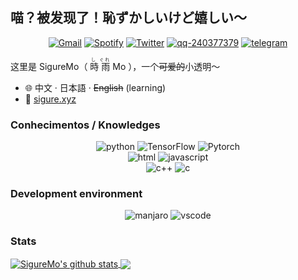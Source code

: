 ## 喵？被发现了！恥ずかしいけど嬉しい～

<p align="center">
  <a href="mailto:sigure.qaq@gmail.com" target="_blank"><img src="https://img.shields.io/badge/Gmail-c14438.svg?&style=flat-square&logo=gmail&logoColor=white" alt="Gmail"></a>
  <a href="https://open.spotify.com/user/pj3ib1pljoqewn4ti8se8yl1q" target="_blank"><img src="https://img.shields.io/badge/Spotify-1ed760.svg?&style=flat-square&logo=spotify&logoColor=white" alt="Spotify"></a>
  <a href="https://twitter.com/SigureMo" target="_blank"><img src="https://img.shields.io/badge/Twitter-1ca0f1.svg?&style=flat-square&logo=twitter&logoColor=white" alt="Twitter"></a>
  <a href="http://qr.topscan.com/api.php?text=http://qm.qq.com/cgi-bin/qm/qr?k=1PbIl8QPOkF0ErJKX-GmjA-E8e53djl4" target="_blank"><img src="https://img.shields.io/badge/QQ-444444.svg?&style=flat-square&logo=tencent%20qq&logoColor=white" alt="qq-240377379"></a>
  <a href="https://t.me/SigureMo" target="_blank"><img src="https://img.shields.io/badge/Telegram-262968.svg?&style=flat-square&logo=telegram&logoColor=white" alt="telegram"></a>
</p>

这里是 SigureMo（<ruby> 時 <rp>(</rp><rt>し</rt><rp>)</rp> 雨 <rp>(</rp><rt>ぐれ</rt><rp>)</rp> Mo </ruby>），一个~~可爱的~~小透明～

- :globe_with_meridians: 中文 · 日本語 · ~~English~~ (learning)
- :link: [sigure.xyz](https://sigure.xyz)

### Conhecimentos / Knowledges

<p align="center">
  <img alt="python" src="https://img.shields.io/badge/Python-3572a5?style=flat-square&logo=python&logoColor=white">
  <img alt="TensorFlow" src="https://img.shields.io/badge/TensorFlow-ff6f00?style=flat-square&logo=tensorflow&logoColor=white">
  <img alt="Pytorch" src="https://img.shields.io/badge/Pytorch-ee4c2c?style=flat-square&logo=pytorch&logoColor=white">
  <br/>
  <img alt="html" src="https://img.shields.io/badge/HTML-e34c26?style=flat-square&logo=html5&logoColor=white">
<!--   <img alt="css" src="https://img.shields.io/badge/CSS-000000?style=flat-square&logo=css3"> -->
  <img alt="javascript" src="https://img.shields.io/badge/JavaScript-000000?style=flat-square&logo=javascript">
  <!-- <img alt="vuejs" src="https://img.shields.io/badge/Vue.js-000000?style=flat-square&logo=vue.js"> -->
  <br/>
  <img alt="c++" src="https://img.shields.io/badge/C++-f34b7d?style=flat-square&logo=c%2b%2b">
  <img alt="c" src="https://img.shields.io/badge/C-0b0b0b?style=flat-square&logo=c">
</p>

### Development environment

<p align="center">
  <img alt="manjaro" src="https://img.shields.io/badge/Manjaro-35bf5c?style=flat-square&logo=manjaro&logoColor=white">
  <img alt="vscode" src="https://img.shields.io/badge/VSCode-3860c4?style=flat-square&logo=visual-studio-code&logoColor=white">
</p>

### Stats

<a href="https://github.com/anuraghazra/github-readme-stats">
  <img align="center" src="https://github-readme-stats.vercel.app/api?username=SigureMo&show_icons=true&include_all_commits=true&theme=cobalt" alt="SigureMo's github stats" />
</a>
<a href="https://github.com/anuraghazra/github-readme-stats">
  <img align="center" src="https://github-readme-stats.vercel.app/api/top-langs/?username=SigureMo&layout=compact&theme=cobalt&hide=html,jupyter%20notebook" />
</a>

